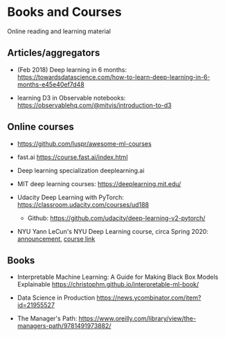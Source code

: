 # Books and Courses

Online reading and learning material

## Articles/aggregators
- (Feb 2018) Deep learning in 6 months: https://towardsdatascience.com/how-to-learn-deep-learning-in-6-months-e45e40ef7d48
 
- learning D3 in Observable notebooks: https://observablehq.com/@mitvis/introduction-to-d3


## Online courses

- https://github.com/luspr/awesome-ml-courses

- fast.ai https://course.fast.ai/index.html

- Deep learning specialization deeplearning.ai

- MIT deep learning courses: https://deeplearning.mit.edu/

- Udacity Deep Learning with PyTorch: https://classroom.udacity.com/courses/ud188
  - Github: https://github.com/udacity/deep-learning-v2-pytorch/

- NYU Yann LeCun's NYU Deep Learning course, circa Spring 2020: [announcement](https://nyudatascience.medium.com/yann-lecuns-deep-learning-course-at-cds-is-now-fully-online-accessible-to-all-787ddc8bf0af), [course link](https://atcold.github.io/pytorch-Deep-Learning/)
 
## Books

- Interpretable Machine Learning:
A Guide for Making Black Box Models Explainable https://christophm.github.io/interpretable-ml-book/

- Data Science in Production https://news.ycombinator.com/item?id=21955527

- The Manager's Path: https://www.oreilly.com/library/view/the-managers-path/9781491973882/
